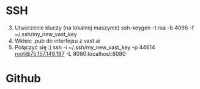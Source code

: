 # SSH

3. Utworzenie kluczy (na lokalnej maszynie)
ssh-keygen -t rsa -b 4096 -f ~/.ssh/my_new_vast_key
2. Wkleic .pub do interfejsu z vast.ai
3. Połączyć się :)
ssh -i ~/.ssh/my_new_vast_key -p 44614 root@75.157.149.187 -L 8080:localhost:8080

# Github